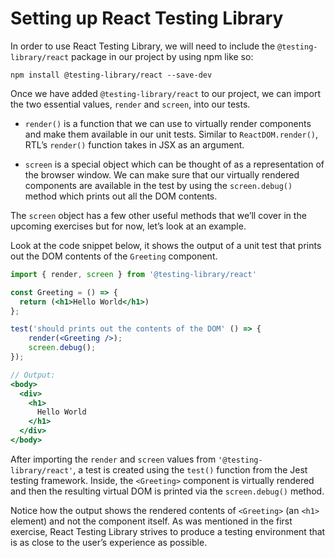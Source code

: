 # Setting up React Testing Library

In order to use React Testing Library, we will need to include the `@testing-library/react` package in our project by using npm like so:

```
npm install @testing-library/react --save-dev
```

Once we have added `@testing-library/react` to our project, we can import the two essential values, `render` and `screen`, into our tests.

- `render()` is a function that we can use to virtually render components and make them available in our unit tests. Similar to `ReactDOM.render()`, RTL’s `render()` function takes in JSX as an argument.

- `screen` is a special object which can be thought of as a representation of the browser window. We can make sure that our virtually rendered components are available in the test by using the `screen.debug()` method which prints out all the DOM contents.

The `screen` object has a few other useful methods that we’ll cover in the upcoming exercises but for now, let’s look at an example.

Look at the code snippet below, it shows the output of a unit test that prints out the DOM contents of the `Greeting` component.

```jsx
import { render, screen } from '@testing-library/react'

const Greeting = () => {
  return (<h1>Hello World</h1>)
};

test('should prints out the contents of the DOM' () => {
    render(<Greeting />);
    screen.debug();
});

// Output:
<body>
  <div>
    <h1>
      Hello World
    </h1>
  </div>
</body>
```

After importing the `render` and `screen` values from `'@testing-library/react'`, a test is created using the `test()` function from the Jest testing framework. Inside, the `<Greeting>` component is virtually rendered and then the resulting virtual DOM is printed via the `screen.debug()` method.

Notice how the output shows the rendered contents of `<Greeting>` (an `<h1>` element) and not the component itself. As was mentioned in the first exercise, React Testing Library strives to produce a testing environment that is as close to the user’s experience as possible.
